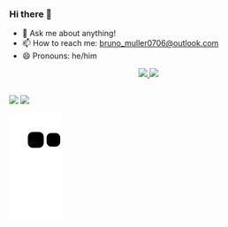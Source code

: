 ### Hi there 👋

- 💬 Ask me about anything!
- 📫 How to reach me: bruno_muller0706@outlook.com
- 😄 Pronouns: he/him

<div align="center">
  <a href="https://github.com/BZuller">
  <img height="180em" src="https://github-readme-stats.vercel.app/api?username=BZuller&show_icons=true&theme=dark&include_all_commits=true&count_private=true"/>
  <img height="180em" src="https://github-readme-stats.vercel.app/api/top-langs/?username=BZuller&layout=compact&langs_count=7&theme=dark"/>
</div>

##

<div>
 <a href="https://instagram.com/brunozm0" target="_blank"><img src="https://img.shields.io/badge/-Instagram-%23E4405F?style=for-the-badge&logo=instagram&logoColor=white" target="_blank"></a>
   <a href="https://www.linkedin.com/in/bruno-m%C3%BCller-928ab3222/" target="_blank"><img src="https://img.shields.io/badge/-LinkedIn-%230077B5?style=for-the-badge&logo=linkedin&logoColor=white" target="_blank"></a> 
</div>

 ![Snake animation](https://github.com/BZuller/BZuller/blob/output/github-contribution-grid-snake.svg)

